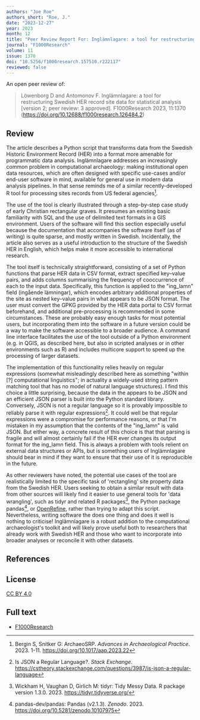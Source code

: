 ```yaml
---
authors: "Joe Roe"
authors_short: "Roe, J."
date: "2023-12-27"
year: 2023
month: 12
title: "Peer Review Report For: Inglämnlagare: a tool for restructuring Swedish HER record site data for statistical analysis [version 2; peer review: 3 approved]"
journal: "F1000Research"
volume: 11
issue: 1370
doi: "10.5256/f1000research.157510.r222117"
reviewed: false
---
```


An open peer review of:

> Löwenborg D and Antomonov F. Inglämnlagare: a tool for restructuring Swedish HER record site data for statistical analysis [version 2; peer review: 3 approved]. F1000Research 2023, 11:1370 (<https://doi.org/10.12688/f1000research.126484.2>) 

## Review

The article describes a Python script that transforms data from the Swedish Historic Environment Record (HER) into a format more amenable for programmatic data analysis. Inglämnlagare addresses an increasingly common problem in computational archaeology: making institutional open data resources, which are often designed with specific use-cases and/or end-user software in mind, available for general use in modern data analysis pipelines. In that sense reminds me of a similar recently-developed R tool for processing sites records from US federal agencies[^1].

The use of the tool is clearly illustrated through a step-by-step case study of early Christian rectangular graves. It presumes an existing basic familiarity with SQL and the use of delimited text formats in a GIS environment. Users of the software will find this section especially useful because the documentation that accompanies the software itself (as of writing) is quite sparse, and mostly written in Swedish. Incidentally, the article also serves as a useful introduction to the structure of the Swedish HER in English, which helps make it more accessible to international research.

The tool itself is technically straightforward, consisting of a set of Python functions that parse HER data in CSV format, extract specified key–value pairs, and adds columns summarising the frequency of cooccurrence of each to the input data. Specifically, this function is applied to the "ing_lamn" field (ingående lämningar), which encodes arbitrary additional properties of the site as nested key–value pairs in what appears to  be JSON format. The user must convert the GPKG provided by the HER data portal to CSV format beforehand, and additional pre-processing is recommended in some circumstances. These are probably easy enough tasks for most potential users, but incorporating them into the software in a future version could be a way to make the software accessible to a broader audience. A command line interface facilitates the use of the tool outside of a Python environment (e.g. in QGIS, as described here, but also in scripted analyses or in other environments such as R) and includes multicore support to speed up the processing of larger datasets.

The implementation of this functionality relies heavily on regular expressions (somewhat misleadingly described here as something "within [?] computational linguistics"; in actuality a widely-used string pattern matching tool that has no model of natural language structures). I find this choice a little surprising, because the data in the  appears to be JSON and an efficient JSON parser is built into the Python standard library. Conversely, JSON is not a regular language so it is provably impossible to reliably parse it with regular expressions[^2]. It could well be that regular expressions were a compromise for performance reasons, or that I'm mistaken in my assumption that the contents of the "ing_lamn" is valid JSON. But either way, a concrete result of this choice is that that parsing is fragile and will almost certainly fail if the HER ever changes its output format for the ing_lamn field. This is always a problem with tools relient on external data structures or APIs, but is something users of Inglämnlagare should bear in mind if they want to ensure that their use of it is reproducible in the future.

As other reviewers have noted, the potential use cases of the tool are realistically limited to the specific task of 'rectangling' site property data from the Swedish HER. Users seeking to obtain a similar result with data from other sources will likely find it easier to use general tools for 'data wrangling', such as tidyr and related R packages[^3], the Python package pandas[^4], or [OpenRefine](https://openrefine.org), rather than trying to adapt this script. Nevertheless, writing software the does one thing and does it well is nothing to criticise! Inglämnlagare is a robust addition to the computational archaeologist's toolkit and will likely prove useful both to researchers that already work with Swedish HER and those who want to incorporate into broader analyses or reconcile it with other datasets.

## References

[^1]: Bergin S, Snitker G: ArchaeoSRP. *Advances in Archaeological Practice*. 2023. 1-11. <https://doi.org/10.1017/aap.2023.22>
[^2]: Is JSON a Regular Language?. *Stack Exchange*. <https://cstheory.stackexchange.com/questions/3987/is-json-a-regular-language>
[^3]: Wickham H, Vaughan D, Girlich M: tidyr: Tidy Messy Data. R package version 1.3.0. 2023. <https://tidyr.tidyverse.org/>
[^4]: pandas-dev/pandas: Pandas (v2.1.3). *Zenodo*. 2023. <https://doi.org/10.5281/zenodo.10107975>

## License

[CC BY 4.0](https://creativecommons.org/licenses/by/4.0/)

## Full text

* [F1000Research](https://f1000research.com/articles/11-1370/v2#referee-response-222117)
